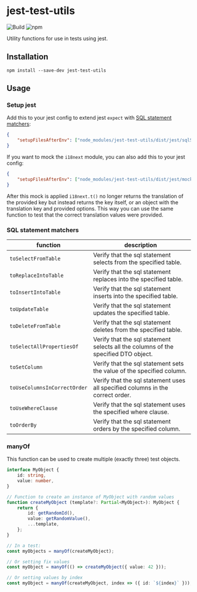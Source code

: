 # jest-test-utils

![Build](https://github.com/atheck/jest-test-utils/actions/workflows/release.yml/badge.svg)
![npm](https://img.shields.io/npm/v/jest-test-utils)

Utility functions for use in tests using jest.

## Installation

`npm install --save-dev jest-test-utils`

## Usage

### Setup jest

Add this to your jest config to extend jest `expect` with [SQL statement matchers](#sql-statement-matchers):

```json
{
    "setupFilesAfterEnv": ["node_modules/jest-test-utils/dist/jest/sqlStatementMatchers.js"]
}
```

If you want to mock the `i18next` module, you can also add this to your jest config:

```json
{
    "setupFilesAfterEnv": ["node_modules/jest-test-utils/dist/jest/mockI18next.js"]
}
```

After this mock is applied `i18next.t()` no longer returns the translation of the provided key but instead returns the key itself, or an object with the translation key and provided options. This way you can use the same function to test that the correct translation values were provided.

### SQL statement matchers

| function | description |
| --- | --- |
| `toSelectFromTable` | Verify that the sql statement selects from the specified table. |
| `toReplaceIntoTable` | Verify that the sql statement replaces into the specified table. |
| `toInsertIntoTable` | Verify that the sql statement inserts into the specified table. |
| `toUpdateTable` | Verify that the sql statement updates the specified table. |
| `toDeleteFromTable` | Verify that the sql statement deletes from the specified table. |
| `toSelectAllPropertiesOf` | Verify that the sql statement selects all the columns of the specified DTO object. |
| `toSetColumn` | Verify that the sql statement sets the value of the specified column. |
| `toUseColumnsInCorrectOrder` | Verify that the sql statement uses all specified columns in the correct order. |
| `toUseWhereClause` | Verify that the sql statement uses the specified where clause. |
| `toOrderBy` | Verify that the sql statement orders by the specified column. |

### manyOf

This function can be used to create multiple (exactly three) test objects.

```ts
interface MyObject {
    id: string,
    value: number,
}

// Function to create an instance of MyObject with random values
function createMyObject (template?: Partial<MyObject>): MyObject {
    return {
        id: getRandomId(),
        value: getRandomValue(),
        ...template,
    };
}

// In a test:
const myObjects = manyOf(createMyObject);

// Or setting fix values
const myObject = manyOf(() => createMyObject({ value: 42 }));

// Or setting values by index
const myObject = manyOf(createMyObject, index => ({ id: `${index}` }));
```
